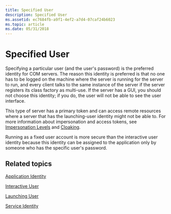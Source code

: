 ```yaml
---
title: Specified User
description: Specified User
ms.assetid: ec7684fb-a9f1-4ef2-a7d4-07caf24b6023
ms.topic: article
ms.date: 05/31/2018
---
```


# Specified User

Specifying a particular user (and the user's password) is the preferred identity for COM servers. The reason this identity is preferred is that no one has to be logged on the machine where the server is running for the server to run, and every client talks to the same instance of the server if the server registers its class factory as multi-use. If the server has a GUI, you should not choose this identity; if you do, the user will not be able to see the user interface.

This type of server has a primary token and can access remote resources where a server that has the launching-user identity might not be able to. For more information about impersonation and access tokens, see [Impersonation Levels](impersonation-levels.md) and [Cloaking](cloaking.md).

Running as a fixed user account is more secure than the interactive user identity because this identity can be assigned to the application only by someone who has the specific user's password.

## Related topics

<dl> <dt>

[Application Identity](application-identity.md)
</dt> <dt>

[Interactive User](interactive-user.md)
</dt> <dt>

[Launching User](launching-user.md)
</dt> <dt>

[Service Identity](service-identity.md)
</dt> </dl>

 

 




